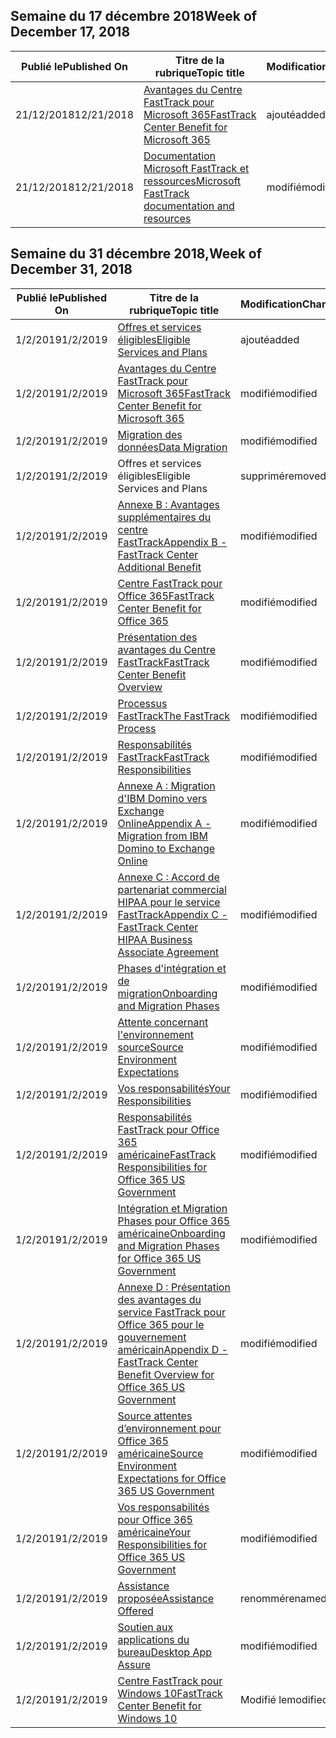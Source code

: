 <!-- This file is generated automatically each week. Changes made to this file will be overwritten.-->




## <a name="week-of-december-17-2018"></a><span data-ttu-id="fb548-101">Semaine du 17 décembre 2018</span><span class="sxs-lookup"><span data-stu-id="fb548-101">Week of December 17, 2018</span></span>


| <span data-ttu-id="fb548-102">Publié le</span><span class="sxs-lookup"><span data-stu-id="fb548-102">Published On</span></span> |<span data-ttu-id="fb548-103">Titre de la rubrique</span><span class="sxs-lookup"><span data-stu-id="fb548-103">Topic title</span></span> | <span data-ttu-id="fb548-104">Modification</span><span class="sxs-lookup"><span data-stu-id="fb548-104">Change</span></span> |
|------|------------|--------|
| <span data-ttu-id="fb548-105">21/12/2018</span><span class="sxs-lookup"><span data-stu-id="fb548-105">12/21/2018</span></span> | [<span data-ttu-id="fb548-106">Avantages du Centre FastTrack pour Microsoft 365</span><span class="sxs-lookup"><span data-stu-id="fb548-106">FastTrack Center Benefit for Microsoft 365</span></span>](/FastTrack/m365-fasttrack-benefit-overview) | <span data-ttu-id="fb548-107">ajouté</span><span class="sxs-lookup"><span data-stu-id="fb548-107">added</span></span> |
| <span data-ttu-id="fb548-108">21/12/2018</span><span class="sxs-lookup"><span data-stu-id="fb548-108">12/21/2018</span></span> | [<span data-ttu-id="fb548-109">Documentation Microsoft FastTrack et ressources</span><span class="sxs-lookup"><span data-stu-id="fb548-109">Microsoft FastTrack documentation and resources</span></span>](/FastTrack/index) | <span data-ttu-id="fb548-110">modifié</span><span class="sxs-lookup"><span data-stu-id="fb548-110">modified</span></span> |


## <a name="week-of-december-31-2018"></a><span data-ttu-id="fb548-111">Semaine du 31 décembre 2018,</span><span class="sxs-lookup"><span data-stu-id="fb548-111">Week of December 31, 2018</span></span>


| <span data-ttu-id="fb548-112">Publié le</span><span class="sxs-lookup"><span data-stu-id="fb548-112">Published On</span></span> |<span data-ttu-id="fb548-113">Titre de la rubrique</span><span class="sxs-lookup"><span data-stu-id="fb548-113">Topic title</span></span> | <span data-ttu-id="fb548-114">Modification</span><span class="sxs-lookup"><span data-stu-id="fb548-114">Change</span></span> |
|------|------------|--------|
| <span data-ttu-id="fb548-115">1/2/2019</span><span class="sxs-lookup"><span data-stu-id="fb548-115">1/2/2019</span></span> | [<span data-ttu-id="fb548-116">Offres et services éligibles</span><span class="sxs-lookup"><span data-stu-id="fb548-116">Eligible Services and Plans</span></span>](/FastTrack/m365-eligible-services-and-plans) | <span data-ttu-id="fb548-117">ajouté</span><span class="sxs-lookup"><span data-stu-id="fb548-117">added</span></span> |
| <span data-ttu-id="fb548-118">1/2/2019</span><span class="sxs-lookup"><span data-stu-id="fb548-118">1/2/2019</span></span> | [<span data-ttu-id="fb548-119">Avantages du Centre FastTrack pour Microsoft 365</span><span class="sxs-lookup"><span data-stu-id="fb548-119">FastTrack Center Benefit for Microsoft 365</span></span>](/FastTrack/m365-fasttrack-benefit-overview) | <span data-ttu-id="fb548-120">modifié</span><span class="sxs-lookup"><span data-stu-id="fb548-120">modified</span></span> |
| <span data-ttu-id="fb548-121">1/2/2019</span><span class="sxs-lookup"><span data-stu-id="fb548-121">1/2/2019</span></span> | [<span data-ttu-id="fb548-122">Migration des données</span><span class="sxs-lookup"><span data-stu-id="fb548-122">Data Migration</span></span>](/FastTrack/o365-data-migration) | <span data-ttu-id="fb548-123">modifié</span><span class="sxs-lookup"><span data-stu-id="fb548-123">modified</span></span> |
| <span data-ttu-id="fb548-124">1/2/2019</span><span class="sxs-lookup"><span data-stu-id="fb548-124">1/2/2019</span></span> | <span data-ttu-id="fb548-125">Offres et services éligibles</span><span class="sxs-lookup"><span data-stu-id="fb548-125">Eligible Services and Plans</span></span> | <span data-ttu-id="fb548-126">supprimé</span><span class="sxs-lookup"><span data-stu-id="fb548-126">removed</span></span> |
| <span data-ttu-id="fb548-127">1/2/2019</span><span class="sxs-lookup"><span data-stu-id="fb548-127">1/2/2019</span></span> | [<span data-ttu-id="fb548-128">Annexe B : Avantages supplémentaires du centre FastTrack</span><span class="sxs-lookup"><span data-stu-id="fb548-128">Appendix B - FastTrack Center Additional Benefit</span></span>](/FastTrack/o365-fasttrack-additional-benefits) | <span data-ttu-id="fb548-129">modifié</span><span class="sxs-lookup"><span data-stu-id="fb548-129">modified</span></span> |
| <span data-ttu-id="fb548-130">1/2/2019</span><span class="sxs-lookup"><span data-stu-id="fb548-130">1/2/2019</span></span> | [<span data-ttu-id="fb548-131">Centre FastTrack pour Office 365</span><span class="sxs-lookup"><span data-stu-id="fb548-131">FastTrack Center Benefit for Office 365</span></span>](/FastTrack/o365-fasttrack-benefit-for-office-365) | <span data-ttu-id="fb548-132">modifié</span><span class="sxs-lookup"><span data-stu-id="fb548-132">modified</span></span> |
| <span data-ttu-id="fb548-133">1/2/2019</span><span class="sxs-lookup"><span data-stu-id="fb548-133">1/2/2019</span></span> | [<span data-ttu-id="fb548-134">Présentation des avantages du Centre FastTrack</span><span class="sxs-lookup"><span data-stu-id="fb548-134">FastTrack Center Benefit Overview</span></span>](/FastTrack/o365-fasttrack-benefit-overview) | <span data-ttu-id="fb548-135">modifié</span><span class="sxs-lookup"><span data-stu-id="fb548-135">modified</span></span> |
| <span data-ttu-id="fb548-136">1/2/2019</span><span class="sxs-lookup"><span data-stu-id="fb548-136">1/2/2019</span></span> | [<span data-ttu-id="fb548-137">Processus FastTrack</span><span class="sxs-lookup"><span data-stu-id="fb548-137">The FastTrack Process</span></span>](/FastTrack/o365-fasttrack-process) | <span data-ttu-id="fb548-138">modifié</span><span class="sxs-lookup"><span data-stu-id="fb548-138">modified</span></span> |
| <span data-ttu-id="fb548-139">1/2/2019</span><span class="sxs-lookup"><span data-stu-id="fb548-139">1/2/2019</span></span> | [<span data-ttu-id="fb548-140">Responsabilités FastTrack</span><span class="sxs-lookup"><span data-stu-id="fb548-140">FastTrack Responsibilities</span></span>](/FastTrack/o365-fasttrack-responsibilities) | <span data-ttu-id="fb548-141">modifié</span><span class="sxs-lookup"><span data-stu-id="fb548-141">modified</span></span> |
| <span data-ttu-id="fb548-142">1/2/2019</span><span class="sxs-lookup"><span data-stu-id="fb548-142">1/2/2019</span></span> | [<span data-ttu-id="fb548-143">Annexe A : Migration d'IBM Domino vers Exchange Online</span><span class="sxs-lookup"><span data-stu-id="fb548-143">Appendix A - Migration from IBM Domino to Exchange Online</span></span>](/FastTrack/o365-from-ibm-domino-to-exchange-online) | <span data-ttu-id="fb548-144">modifié</span><span class="sxs-lookup"><span data-stu-id="fb548-144">modified</span></span> |
| <span data-ttu-id="fb548-145">1/2/2019</span><span class="sxs-lookup"><span data-stu-id="fb548-145">1/2/2019</span></span> | [<span data-ttu-id="fb548-146">Annexe C : Accord de partenariat commercial HIPAA pour le service FastTrack</span><span class="sxs-lookup"><span data-stu-id="fb548-146">Appendix C - FastTrack Center HIPAA Business Associate Agreement</span></span>](/FastTrack/o365-hipaa-business-associate-agreement) | <span data-ttu-id="fb548-147">modifié</span><span class="sxs-lookup"><span data-stu-id="fb548-147">modified</span></span> |
| <span data-ttu-id="fb548-148">1/2/2019</span><span class="sxs-lookup"><span data-stu-id="fb548-148">1/2/2019</span></span> | [<span data-ttu-id="fb548-149">Phases d'intégration et de migration</span><span class="sxs-lookup"><span data-stu-id="fb548-149">Onboarding and Migration Phases</span></span>](/FastTrack/o365-onboarding-and-migration) | <span data-ttu-id="fb548-150">modifié</span><span class="sxs-lookup"><span data-stu-id="fb548-150">modified</span></span> |
| <span data-ttu-id="fb548-151">1/2/2019</span><span class="sxs-lookup"><span data-stu-id="fb548-151">1/2/2019</span></span> | [<span data-ttu-id="fb548-152">Attente concernant l'environnement source</span><span class="sxs-lookup"><span data-stu-id="fb548-152">Source Environment Expectations</span></span>](/FastTrack/o365-source-environment-expectations) | <span data-ttu-id="fb548-153">modifié</span><span class="sxs-lookup"><span data-stu-id="fb548-153">modified</span></span> |
| <span data-ttu-id="fb548-154">1/2/2019</span><span class="sxs-lookup"><span data-stu-id="fb548-154">1/2/2019</span></span> | [<span data-ttu-id="fb548-155">Vos responsabilités</span><span class="sxs-lookup"><span data-stu-id="fb548-155">Your Responsibilities</span></span>](/FastTrack/o365-your-responsibilities) | <span data-ttu-id="fb548-156">modifié</span><span class="sxs-lookup"><span data-stu-id="fb548-156">modified</span></span> |
| <span data-ttu-id="fb548-157">1/2/2019</span><span class="sxs-lookup"><span data-stu-id="fb548-157">1/2/2019</span></span> | [<span data-ttu-id="fb548-158">Responsabilités FastTrack pour Office 365 américaine</span><span class="sxs-lookup"><span data-stu-id="fb548-158">FastTrack Responsibilities for Office 365 US Government</span></span>](/FastTrack/us-gov-appendix-fasttrack-responsibilities) | <span data-ttu-id="fb548-159">modifié</span><span class="sxs-lookup"><span data-stu-id="fb548-159">modified</span></span> |
| <span data-ttu-id="fb548-160">1/2/2019</span><span class="sxs-lookup"><span data-stu-id="fb548-160">1/2/2019</span></span> | [<span data-ttu-id="fb548-161">Intégration et Migration Phases pour Office 365 américaine</span><span class="sxs-lookup"><span data-stu-id="fb548-161">Onboarding and Migration Phases for Office 365 US Government</span></span>](/FastTrack/us-gov-appendix-onboarding-and-migration) | <span data-ttu-id="fb548-162">modifié</span><span class="sxs-lookup"><span data-stu-id="fb548-162">modified</span></span> |
| <span data-ttu-id="fb548-163">1/2/2019</span><span class="sxs-lookup"><span data-stu-id="fb548-163">1/2/2019</span></span> | [<span data-ttu-id="fb548-164">Annexe D : Présentation des avantages du service FastTrack pour Office 365 pour le gouvernement américain</span><span class="sxs-lookup"><span data-stu-id="fb548-164">Appendix D - FastTrack Center Benefit Overview for Office 365 US Government</span></span>](/FastTrack/us-gov-appendix-overview) | <span data-ttu-id="fb548-165">modifié</span><span class="sxs-lookup"><span data-stu-id="fb548-165">modified</span></span> |
| <span data-ttu-id="fb548-166">1/2/2019</span><span class="sxs-lookup"><span data-stu-id="fb548-166">1/2/2019</span></span> | [<span data-ttu-id="fb548-167">Source attentes d’environnement pour Office 365 américaine</span><span class="sxs-lookup"><span data-stu-id="fb548-167">Source Environment Expectations for Office 365 US Government</span></span>](/FastTrack/us-gov-appendix-source-environment-expectations) | <span data-ttu-id="fb548-168">modifié</span><span class="sxs-lookup"><span data-stu-id="fb548-168">modified</span></span> |
| <span data-ttu-id="fb548-169">1/2/2019</span><span class="sxs-lookup"><span data-stu-id="fb548-169">1/2/2019</span></span> | [<span data-ttu-id="fb548-170">Vos responsabilités pour Office 365 américaine</span><span class="sxs-lookup"><span data-stu-id="fb548-170">Your Responsibilities for Office 365 US Government</span></span>](/FastTrack/us-gov-appendix-your-responsibilities) | <span data-ttu-id="fb548-171">modifié</span><span class="sxs-lookup"><span data-stu-id="fb548-171">modified</span></span> |
| <span data-ttu-id="fb548-172">1/2/2019</span><span class="sxs-lookup"><span data-stu-id="fb548-172">1/2/2019</span></span> | [<span data-ttu-id="fb548-173">Assistance proposée</span><span class="sxs-lookup"><span data-stu-id="fb548-173">Assistance Offered</span></span>](/FastTrack/win-10-daa-assistance-offered) | <span data-ttu-id="fb548-174">renommé</span><span class="sxs-lookup"><span data-stu-id="fb548-174">renamed</span></span> |
| <span data-ttu-id="fb548-175">1/2/2019</span><span class="sxs-lookup"><span data-stu-id="fb548-175">1/2/2019</span></span> | [<span data-ttu-id="fb548-176">Soutien aux applications du bureau</span><span class="sxs-lookup"><span data-stu-id="fb548-176">Desktop App Assure</span></span>](/FastTrack/win-10-desktop-app-assure) | <span data-ttu-id="fb548-177">modifié</span><span class="sxs-lookup"><span data-stu-id="fb548-177">modified</span></span> |
| <span data-ttu-id="fb548-178">1/2/2019</span><span class="sxs-lookup"><span data-stu-id="fb548-178">1/2/2019</span></span> | [<span data-ttu-id="fb548-179">Centre FastTrack pour Windows 10</span><span class="sxs-lookup"><span data-stu-id="fb548-179">FastTrack Center Benefit for Windows 10</span></span>](/FastTrack/win-10-fasttrack-benefit-for-windows-10) | <span data-ttu-id="fb548-180">Modifié le</span><span class="sxs-lookup"><span data-stu-id="fb548-180">modified</span></span> |
